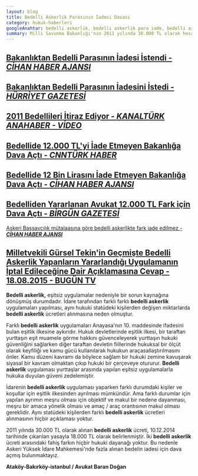 ```yaml
---
layout: blog
title: Bedelli Askerlik Parasının İadesi Davası
category: hukuk-haberleri
googleAnahtar: bedelli askerlik, bedelli askerlik para iade, bedelli askerlik davası, bedelli askerlik para iadesi son durum, ceza avukatı, bakırköy avukat, istanbul avukat
summary: Milli Savunma Bakanlığı'nın 2011 yılında 30.000 TL olarak hesapladığı bedelli askerlik parasının iadesi ilgili açtığımız dava sürecine ilişkin BİLGİLENDİRMELER, haber ve videolar yer almaktadır. Dava süreci ile ilgili düzenli olarak burdan bilgi yayınlanacaktır.
---
```

[Bakanlıktan Bedelli Parasının İadesi İstendi - ***CİHAN HABER AJANSI***](http://www.cihan.com.tr/news/Eski-bedelliden-yararlanan-avukat-12-bin-TL-sinin-iadesini-istedi_8237-CHMTYxODIzNy8x)
---


[Bakanlıktan Bedelli Parasının İadesini İstedi - ***HÜRRİYET GAZETESİ***](http://www.hurriyet.com.tr/ekonomi/28030907.asp)
---


[2011 Bedellileri İtiraz Ediyor - ***KANALTÜRK ANAHABER - VİDEO***](https://www.youtube.com/watch?v=FwxQ0twh_xo)
---


[Bedellide 12.000 TL'yi İade Etmeyen Bakanlığa Dava Açtı - ***CNNTÜRK HABER***](http://www.cnnturk.com/haber/turkiye/bedellide-12-bin-lirasini-iade-etmeyen-bakanliga-dava-acti) 
---

[Bedellide 12 Bin Lirasını İade Etmeyen Bakanlığa Dava Açtı - ***CİHAN HABER AJANSI***](http://www.cihan.com.tr/news/Bedellide-12-bin-lirasini-iade-etmeyen-bakanliga-dava-acti_0073-CHMTY2MDA3My8x)
---

[Bedelliden Yararlanan Avukat 12.000 TL Fark için Dava Açtı - ***BİRGÜN GAZETESİ***](http://www.birgun.net/news/view/2011de-bedelliden-yararlanan-avukat-12-bin-tl-fark-icin-dava-acti/12451)
---

[Askeri Başsavcılık mütalaasına göre bedelli askerlikte fark iade edilmez - ***CİHAN HABER AJANSI***](http://www.cihan.com.tr/tr/askeri-bassavcilik-bedelli-askerlikte-fark-iade-edilmez-1815288.htm)

[**Milletvekili Gürsel Tekin'in Geçmişte Bedelli Askerlik Yapanların Yararlandığı Uygulamanın İptal Edileceğine Dair Açıklamasına Cevap - 18.08.2015 - BUGÜN TV**](https://youtu.be/8c1fhSu09DQ)
---


**Bedelli askerlik,** eşitsiz uygulamalar nedeniyle bir sorun kaynağına dönüşmüş durumdadır. İdare tarafından farklı farklı **bedelli askerlik** uygulamaları yapılması, aynı hukuki statüdeki kişilerden değişen miktarlarda **bedelli askerlik** ücretleri alınmasına neden olmuştur.

Farklı **bedelli askerlik** uygulamaları Anayasa'nın 10. maddesinde ifadesini bulan eşitlik ilkesine aykırıdır. Hukuk devletlerinde eşitlik ilkesi, bir taraftan yurttaşın eşit muamele görme hakkını güvenceleyerek yurttaşın hukuki güvenliğini sağlarken diğer taraftan devletin fiillerinde hukuksal bir ölçüt olarak keyfiliği ve kamu gücü kullanılarak hukukun  araçasallaştırılmasını önler. Kamu düzeni kavramı da böylece sağlam bir hukuki zemine kavuşarak siyasal bir kavram olmaktan çıkıp hukuki bir çerçeveye otururur. **Bedelli askerlik** uygulaması yurttaşlar arasında yapılan eşitsiz uygulamalarla hukuka duyulan güveni zedelemiştir.


İdarenin **bedelli askerlik** uygulaması yaparken farklı durumdaki kişiler ve koşullar için eşitlik ilkesinden ayrılması mümkündür. Ama farklı durumlar için yapılan ayrımın meşru olması için objektif ve makul bir nedene dayanması, meşru bir amaca yönelik olması ve amaç / araç orantısının makul olması gereklidir. Aynı statüdeki kişilerden farklı **bedelli askerlik** ücretleri alınmasının hiçbir açıklaması yoktur.

2011 yılında 30.000 TL olarak alınan **bedelli askerlik** ücreti, 10.12.2014 tarihinde çıkarılan yasayla 18.000 TL olarak belirlenmiştir. İki **bedelli askerlik** ücreti arasındaki fahiş farkın hiçbir hukuki dayanağı yoktur. Bu nedenle Askeri Yüksek İdare Mahkemesi'nde fazla alınan bedelin iadesi için dava açmış bulunmaktayız.


**Ataköy-Bakırköy-istanbul / Avukat Baran Doğan**
